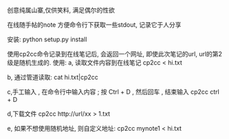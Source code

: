 创意纯属山寨,仅供笑料, 满足偶尔的性欲

在线随手帖的note
方便命令行下获取一些stdout, 记录它于人分享

安装:
python setup.py install

使用cp2cc命令记录到在线笔记后, 会返回一个网址, 即使此次笔记的url, url的第2级是随机生成的.
使用:
a, 读取文件内容到在线笔记
    cp2cc < hi.txt

b, 通过管道读取:
    cat hi.txt|cp2cc

c,手工输入 , 在命令行中输入内容 ; 按 Ctrl + D , 然后回车 , 结束输入
    cp2cc
  ctrl + D

d,下载文件
    cp2cc  http://url/xx > 1.txt

e, 如果不想使用随机地址, 则自定义地址:
    cp2cc  mynote1 < hi.txt

